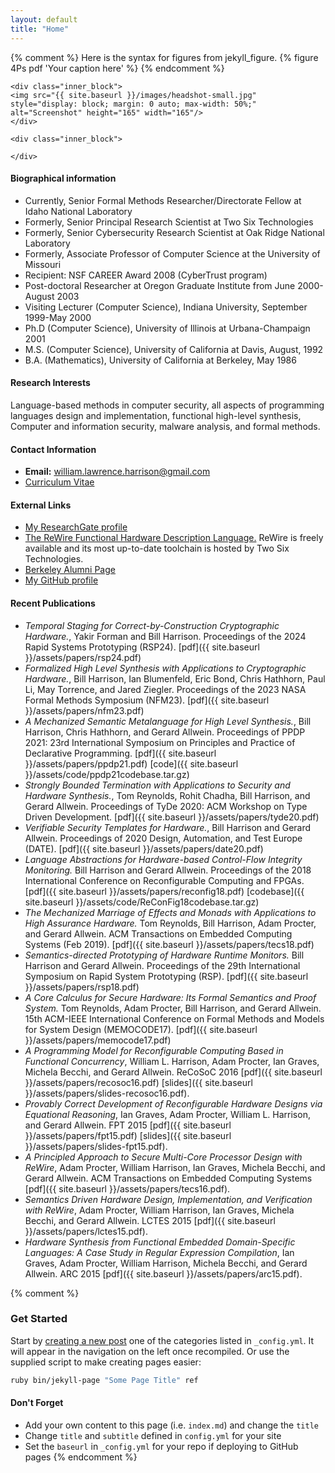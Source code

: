 ```yaml
---
layout: default
title: "Home"
---
```


{% comment %} Here is the syntax for figures from jekyll_figure.
{% figure 4Ps pdf 'Your caption here' %}
{% endcomment %}

<div class="main_block">

    <div class="inner_block">
    <img src="{{ site.baseurl }}/images/headshot-small.jpg"  style="display: block; margin: 0 auto; max-width: 50%;" alt="Screenshot" height="165" width="165"/>
    </div>

    <div class="inner_block">

    </div>    
</div>

<div></div>


#### __Biographical information__

* Currently, Senior Formal Methods Researcher/Directorate Fellow at Idaho National Laboratory
* Formerly, Senior Principal Research Scientist at Two Six Technologies
* Formerly, Senior Cybersecurity Research Scientist at Oak Ridge National Laboratory
* Formerly, Associate Professor of Computer Science at the University of Missouri 
* Recipient: NSF CAREER Award 2008 (CyberTrust program) 
* Post-doctoral Researcher at Oregon Graduate Institute from June 2000-August 2003 
* Visiting Lecturer (Computer Science), Indiana University, September 1999-May 2000 
* Ph.D (Computer Science), University of Illinois at Urbana-Champaign 2001 
* M.S. (Computer Science), University of California at Davis, August, 1992 
* B.A. (Mathematics), University of California at Berkeley, May 1986



#### __Research Interests__
Language-based methods in computer security, all aspects of programming languages design and implementation, functional high-level synthesis, Computer and information security, malware analysis, and formal methods.

#### __Contact Information__
* __Email:__ william.lawrence.harrison@gmail.com
* <a href = "https://harrisonwl.github.io/assets/cv/harrison-cv2025.pdf">Curriculum Vitae</a>

#### __External Links__
* <a href="https://www.researchgate.net/profile/William_Harrison6">My ResearchGate profile</a>
* <a href="https://github.com/twosixlabs/ReWire">The ReWire Functional Hardware Description Language.</a> ReWire is freely available and its most up-to-date toolchain is hosted by Two Six Technologies.
* <a href="https://my.berkeley.edu/profile/williamharrison5/">Berkeley Alumni Page</a>
* <a href="https://github.com/harrisonwl">My GitHub profile</a>

#### __Recent Publications__

* _Temporal Staging for Correct-by-Construction Cryptographic Hardware._, Yakir Forman and Bill Harrison. Proceedings of the 2024 Rapid Systems Prototyping (RSP24). [pdf]({{ site.baseurl }}/assets/papers/rsp24.pdf)
* _Formalized High Level Synthesis with Applications to Cryptographic Hardware._, Bill Harrison, Ian Blumenfeld, Eric Bond, Chris Hathhorn, Paul Li, May Torrence, and Jared Ziegler. Proceedings of the 2023 NASA Formal Methods Symposium (NFM23). [pdf]({{ site.baseurl }}/assets/papers/nfm23.pdf)
* _A Mechanized Semantic Metalanguage for High Level Synthesis._, Bill Harrison, Chris Hathhorn, and Gerard Allwein. Proceedings of PPDP 2021: 23rd International Symposium on Principles and Practice of Declarative Programming. [pdf]({{ site.baseurl }}/assets/papers/ppdp21.pdf) [code]({{ site.baseurl }}/assets/code/ppdp21codebase.tar.gz)
* _Strongly Bounded Termination with Applications to Security and Hardware Synthesis._, Tom Reynolds, Rohit Chadha, Bill Harrison, and Gerard Allwein. Proceedings of TyDe 2020: ACM Workshop on Type Driven Development. [pdf]({{ site.baseurl }}/assets/papers/tyde20.pdf)
* _Verifiable Security Templates for Hardware._, Bill Harrison and Gerard Allwein. Proceedings of 2020 Design, Automation, and Test Europe (DATE). [pdf]({{ site.baseurl }}/assets/papers/date20.pdf)
* _Language Abstractions for Hardware-based Control-Flow Integrity Monitoring._ Bill Harrison and Gerard Allwein. Proceedings of the 2018 International Conference on Reconfigurable Computing and FPGAs. [pdf]({{ site.baseurl }}/assets/papers/reconfig18.pdf)  [codebase]({{ site.baseurl }}/assets/code/ReConFig18codebase.tar.gz)
* _The Mechanized Marriage of Effects and Monads with Applications to High Assurance Hardware._ Tom Reynolds, Bill Harrison, Adam Procter, and Gerard Allwein. ACM Transactions on Embedded Computing Systems (Feb 2019). [pdf]({{ site.baseurl }}/assets/papers/tecs18.pdf)
* _Semantics-directed Prototyping of Hardware Runtime Monitors._ Bill Harrison and Gerard Allwein. Proceedings of the 29th International Symposium on Rapid System Prototyping (RSP). [pdf]({{ site.baseurl }}/assets/papers/rsp18.pdf)
* _A Core Calculus for Secure Hardware: Its Formal Semantics and Proof System._ Tom Reynolds, Adam Procter, Bill Harrison, and Gerard Allwein. 15th ACM-IEEE International Conference on Formal Methods and Models for System Design (MEMOCODE17). [pdf]({{ site.baseurl }}/assets/papers/memocode17.pdf)
* _A Programming Model for Reconfigurable Computing Based in Functional Concurrency_, William L. Harrison, Adam Procter, Ian Graves, Michela Becchi, and Gerard Allwein. ReCoSoC 2016 [pdf]({{ site.baseurl }}/assets/papers/recosoc16.pdf) [slides]({{ site.baseurl }}/assets/papers/slides-recosoc16.pdf).
* _Provably Correct Development of Reconfigurable Hardware Designs via Equational Reasoning_, Ian Graves, Adam Procter, William L. Harrison, and Gerard Allwein. FPT 2015 [pdf]({{ site.baseurl }}/assets/papers/fpt15.pdf) [slides]({{ site.baseurl }}/assets/papers/slides-fpt15.pdf).
* _A Principled Approach to Secure Multi-Core Processor Design with ReWire_, Adam Procter, William Harrison, Ian Graves, Michela Becchi, and Gerard Allwein. ACM Transactions on Embedded Computing Systems [pdf]({{ site.baseurl }}/assets/papers/tecs16.pdf).
* _Semantics Driven Hardware Design, Implementation, and Verification with ReWire_, Adam Procter, William Harrison, Ian Graves, Michela Becchi, and Gerard Allwein. LCTES 2015 [pdf]({{ site.baseurl }}/assets/papers/lctes15.pdf).
* _Hardware Synthesis from Functional Embedded Domain-Specific Languages:
A Case Study in Regular Expression Compilation_, Ian Graves, Adam Procter, William Harrison, Michela Becchi, and Gerard Allwein. ARC 2015 [pdf]({{ site.baseurl }}/assets/papers/arc15.pdf).



{% comment %}
### Get Started

Start by [creating a new post](http://jekyllrb.com/docs/posts/) one of the categories listed in `_config.yml`. It will appear in the navigation on the left once recompiled. Or use the supplied script to make creating pages easier:

```bash
ruby bin/jekyll-page "Some Page Title" ref
```

#### Don't Forget

- Add your own content to this page (i.e. `index.md`) and change the `title`
- Change `title` and `subtitle` defined in `config.yml` for your site
- Set the `baseurl` in `_config.yml` for your repo if deploying to GitHub pages
{% endcomment %}
